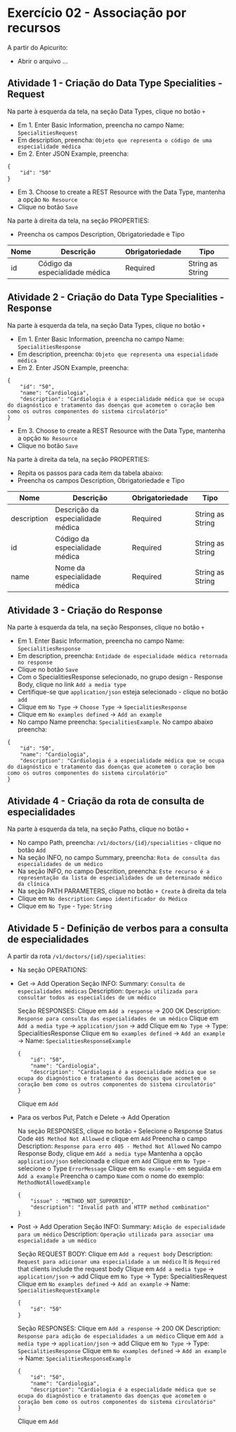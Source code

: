 # Exercício 02 - Associação por recursos

A partir do Apicurito:
* Abrir o arquivo ...

## Atividade 1 - Criação do Data Type Specialities - Request

Na parte à esquerda da tela, na seção Data Types, clique no botão `+`
* Em 1. Enter Basic Information, preencha no campo Name: `SpecialitiesRequest`
* Em description, preencha: `Objeto que representa o código de uma especialidade médica`
* Em 2. Enter JSON Example, preencha:
```
{
    "id": "50"
}
```
* Em 3. Choose to create a REST Resource with the Data Type, mantenha a opção `No Resource`
* Clique no botão `Save`

Na parte à direita da tela, na seção PROPERTIES:
* Preencha os campos Description, Obrigatoriedade e Tipo

Nome | Descrição | Obrigatoriedade | Tipo
------|--------|--------|--------
id | Código da especialidade médica | Required | String as String

## Atividade 2 - Criação do Data Type Specialities - Response

Na parte à esquerda da tela, na seção Data Types, clique no botão `+`
* Em 1. Enter Basic Information, preencha no campo Name: `SpecialitiesResponse`
* Em description, preencha: `Objeto que representa uma especialidade médica`
* Em 2. Enter JSON Example, preencha:
```
{
    "id": "50",
    "name": "Cardiologia",
    "description": "Cardiologia é a especialidade médica que se ocupa do diagnóstico e tratamento das doenças que acometem o coração bem como os outros componentes do sistema circulatório"
}
```
* Em 3. Choose to create a REST Resource with the Data Type, mantenha a opção `No Resource`
* Clique no botão `Save`

Na parte à direita da tela, na seção PROPERTIES:
* Repita os passos para cada item da tabela abaixo:
* Preencha os campos Description, Obrigatoriedade e Tipo

Nome | Descrição | Obrigatoriedade | Tipo
------|--------|--------|--------
description | Descrição da especialidade médica | Required | String as String
id | Código da especialidade médica | Required | String as String
name | Nome da especialidade médica | Required | String as String

## Atividade 3 - Criação do Response

Na parte à esquerda da tela, na seção Responses, clique no botão `+`
* Em 1. Enter Basic Information, preencha no campo Name: `SpecialitiesResponse`
* Em description, preencha: `Entidade de especialidade médica retornada no response`
* Clique no botão `Save`
* Com o SpecialitiesResponse selecionado, no grupo design - Response Body, clique no link `Add a media type`
* Certifique-se que `application/json` esteja selecionado - clique no botão `add`
* Clique em `No Type` -> `Choose Type` -> `SpecialitiesResponse`
* Clique em `No examples defined` -> `Add an example`
* No campo Name preencha: `SpecialitiesExample`. No campo abaixo preencha:
```
{
    "id": "50",
    "name": "Cardiologia",
    "description": "Cardiologia é a especialidade médica que se ocupa do diagnóstico e tratamento das doenças que acometem o coração bem como os outros componentes do sistema circulatório"
}
```

## Atividade 4 - Criação da rota de consulta de especialidades

Na parte à esquerda da tela, na seção Paths, clique no botão `+`
* No campo Path, preencha: `/v1/doctors/{id}/specialities` - clique no botão `Add`
* Na seção INFO, no campo Summary, preencha: `Rota de consulta das especialidades de um médico`
* Na seção INFO, no campo Descrition, preencha: `Este recurso é a representação da lista de especialidades de um determinado médico da clínica`
* Na seção PATH PARAMETERS, clique no botão `+ Create` à direita da tela
* Clique em `No description`: `Campo identificador do Médico`
* Clique em `No Type` - `Type`: `String`

## Atividade 5 - Definição de verbos para a consulta de especialidades

A partir da rota `/v1/doctors/{id}/specialities`:

* Na seção OPERATIONS:

* Get -> Add Operation
    Seção INFO:
    Summary: ```Consulta de especialidades médicas```
    Description: ```Operação utilizada para consultar todos as especialides de um médico```

    Seção RESPONSES:
    Clique em `Add a response` -> 200 OK
    Description: `Response para consulta das especialidades de um médico`
    Clique em `Add a media type` -> `application/json` -> add
    Clique em `No Type` -> Type: SpecialitiesResponse
    Clique em `No examples defined` -> `Add an example` -> Name: `SpecialitiesResponseExample`
    ```
    {
        "id": "50",
        "name": "Cardiologia",
        "description": "Cardiologia é a especialidade médica que se ocupa do diagnóstico e tratamento das doenças que acometem o coração bem como os outros componentes do sistema circulatório"
    }
    ```
    Clique em `Add`

* Para os verbos Put, Patch e Delete -> Add Operation

    Na seção RESPONSES, clique no botão `+`
    Selecione o Response Status Code `405 Method Not Allowed` e clique em `Add`
    Preencha o campo Description: `Response para erro 405 - Method Not Allowed`
    No campo Response Body, clique em `Add a media type`
    Mantenha a opção `application/json` selecionada e clique em `Add`
    Clique em `No Type` - selecione o Type `ErrorMessage`
    Clique em `No example` - em seguida em `Add a example`
    Preencha o campo `Name` com o nome do exemplo: `MethodNotAllowedExample`
    ```
    {
        "issue" : "METHOD_NOT_SUPPORTED",
        "description": "Invalid path and HTTP method combination"
    }
    ```

* Post -> Add Operation
    Seção INFO:
    Summary: ```Adição de especialidade para um médico```
    Description: ```Operação utilizada para associar uma especialidade a um médico```

    Seção REQUEST BODY:
    Clique em `Add a request body`
    Description: `Request para adicionar uma especialidade a um médico`
    It is `Required` that clients include the request body
    Clique em `Add a media type` -> `application/json` -> add
    Clique em `No Type` -> Type: SpecialitiesRequest
    Clique em `No examples defined` -> `Add an example` -> Name: `SpecialitiesRequestExample`
    ```
    {
        "id": "50"
    }
    ```

    Seção RESPONSES:
    Clique em `Add a response` -> 200 OK
    Description: `Response para adição de especialidades a um médico`
    Clique em `Add a media type` -> `application/json` -> add
    Clique em `No Type` -> Type: `SpecialitiesResponse`
    Clique em `No examples defined` -> `Add an example` -> Name: `SpecialitiesResponseExample`
    ```
    {
        "id": "50",
        "name": "Cardiologia",
        "description": "Cardiologia é a especialidade médica que se ocupa do diagnóstico e tratamento das doenças que acometem o coração bem como os outros componentes do sistema circulatório"
    }
    ```
    Clique em `Add`    